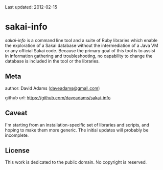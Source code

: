 Last updated: 2012-02-15

sakai-info
==========

*sakai-info* is a command line tool and a suite of Ruby libraries which enable the exploration of a Sakai database without the intermediation of a Java VM or any official Sakai code. Because the primary goal of this tool is to assist in information gathering and troubleshooting, no capability to change the database is included in the tool or the libraries.

Meta
----
author: David Adams (daveadams@gmail.com)

github url: https://github.com/daveadams/sakai-info

Caveat
------

I'm starting from an installation-specific set of libraries and scripts, and hoping to make them more generic. The initial updates will probably be incomplete.

License
-------
This work is dedicated to the public domain. No copyright is reserved.

